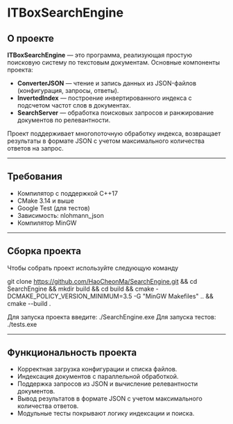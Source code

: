 ﻿# ITBoxSearchEngine

## О проекте

**ITBoxSearchEngine** — это программа, реализующая простую поисковую систему по текстовым документам. Основные компоненты проекта:

- **ConverterJSON** — чтение и запись данных из JSON-файлов (конфигурация, запросы, ответы).
- **InvertedIndex** — построение инвертированного индекса с подсчетом частот слов в документах.
- **SearchServer** — обработка поисковых запросов и ранжирование документов по релевантности.

Проект поддерживает многопоточную обработку индекса, возвращает результаты в формате JSON с учетом максимального количества ответов на запрос.

---

## Требования

- Компилятор с поддержкой C++17
- CMake 3.14 и выше
- Google Test (для тестов)
- Зависимость: nlohmann_json
- Компилятор MinGW

---

## Сборка проекта

Чтобы собрать проект используйте следующую команду

git clone https://github.com/HaoCheonMa/SearchEngine.git
&& cd SearchEngine
&& mkdir build && cd build
&& cmake -DCMAKE_POLICY_VERSION_MINIMUM=3.5 -G "MinGW Makefiles" ..
&& cmake --build .

Для запуска проекта введите: ./SearchEngine.exe
Для запуска тестов: ./tests.exe

---

## Функциональность проекта

- Корректная загрузка конфигурации и списка файлов.
- Индексация документов с параллельной обработкой.
- Поддержка запросов из JSON и вычисление релевантности документов.
- Вывод результатов в формате JSON с учетом максимального количества ответов.
- Модульные тесты покрывают логику индексации и поиска.

